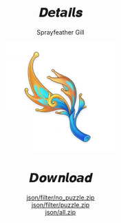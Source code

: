<body>
  <div align="center">
    <h1>𝑫𝙚𝒕𝙖𝒊𝙡𝒔</h1>
    <p>Sprayfeather Gill</p>
    <img src=item.webp>
    <h1>𝘿𝒐𝙬𝒏𝙡𝒐𝙖𝒅</h1>
    <a href="https://github.com/Minato0211/minato-jsons/raw/main/specialty/SprayfeatherGill/json/filter/no%20puzzle/nopuzzle.zip">json/filter/no_puzzle.zip</a></br>
    <a href="https://github.com/Minato0211/minato-jsons/raw/main/specialty/SprayfeatherGill/json/filter/puzzle/puzzle.zip">json/filter/puzzle.zip</a></br>
    <a href="https://github.com/Minato0211/minato-jsons/raw/main/specialty/SprayfeatherGill/json/all/all.zip">json/all.zip</a></br>
  </div>
</body>
